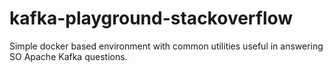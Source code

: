 # kafka-playground-stackoverflow
Simple docker based environment with common utilities useful in answering SO Apache Kafka questions.
